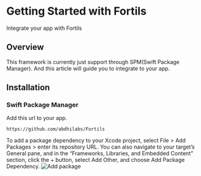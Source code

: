 # Getting Started with Fortils

Integrate your app with Fortils

## Overview

This framework is currently just support through SPM(Swift Package Manager). And this article will guide you to integrate to your app.  

## Installation
### Swift Package Manager
Add this url to your app.
```
https://github.com/abdhilabs/Fortils
```
To add a package dependency to your Xcode project, select File > Add Packages > enter its repository URL. You can also navigate to your target’s General pane, and in the “Frameworks, Libraries, and Embedded Content” section, click the + button, select Add Other, and choose Add Package Dependency.
![Add package](add-package.png)
